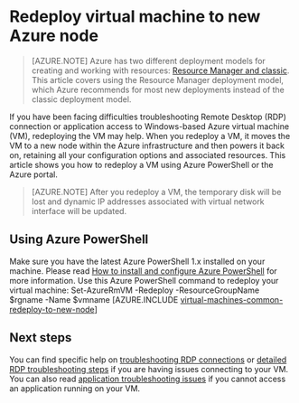 
<properties 
	pageTitle="Redeploy Windows virtual machines | Azure" 
	description="Describes how to redeploy Windows virtual machines to mitigate RDP connection issues." 
	services="virtual-machines-windows" 
	documentationCenter="virtual-machines" 
	authors="iainfoulds" 
	manager="timlt"
	tags="azure-resource-manager,top-support-issue" 
/>
	

<tags
	ms.service="virtual-machines-windows"
	ms.date="06/28/2016"
	wacn.date=""/>


# Redeploy virtual machine to new Azure node

> [AZURE.NOTE] Azure has two different deployment models for creating and working with resources:  [Resource Manager and classic](/documentation/articles/resource-manager-deployment-model/).  This article covers using the Resource Manager deployment model, which Azure recommends for most new deployments instead of the classic deployment model.

If you have been facing difficulties troubleshooting Remote Desktop (RDP) connection or application access to Windows-based Azure virtual machine (VM), redeploying the VM may help. When you redeploy a VM, it moves the VM to a new node within the Azure infrastructure and then powers it back on, retaining all your configuration options and associated resources. This article shows you how to redeploy a VM using Azure PowerShell or the Azure portal.
> [AZURE.NOTE] After you redeploy a VM, the temporary disk will be lost and dynamic IP addresses associated with virtual network interface will be updated. 
## Using Azure PowerShell
Make sure you have the latest Azure PowerShell 1.x installed on your machine. Please read [How to install and configure Azure PowerShell](/documentation/articles/powershell-install-configure/) for more information.
Use this Azure PowerShell command to redeploy your virtual machine:
	Set-AzureRmVM -Redeploy -ResourceGroupName $rgname -Name $vmname 
[AZURE.INCLUDE [virtual-machines-common-redeploy-to-new-node](../includes/virtual-machines-common-redeploy-to-new-node.md)]
## Next steps
You can find specific help on [troubleshooting RDP connections](/documentation/articles/virtual-machines-windows-troubleshoot-rdp-connection/) or [detailed RDP troubleshooting steps](/documentation/articles/virtual-machines-windows-detailed-troubleshoot-rdp/) if you are having issues connecting to your VM. You can also read [application troubleshooting issues](/documentation/articles/virtual-machines-windows-troubleshoot-app-connection/) if you cannot access an application running on your VM.